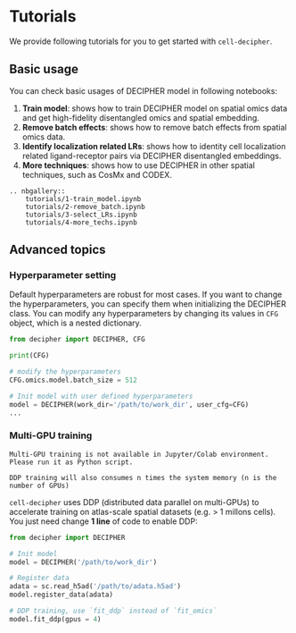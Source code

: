# Tutorials

We provide following tutorials for you to get started with `cell-decipher`.

## Basic usage
You can check basic usages of DECIPHER model in following notebooks:

1. **Train model**: shows how to train DECIPHER model on spatial omics data and get high-fidelity disentangled omics and spatial embedding.
2. **Remove batch effects**: shows how to remove batch effects from spatial omics data.
3. **Identify localization related LRs**: shows how to identity cell localization related ligand-receptor pairs via DECIPHER disentangled embeddings.
4. **More techniques**: shows how to use DECIPHER in other spatial techniques, such as CosMx and CODEX.

```{eval-rst}
.. nbgallery::
    tutorials/1-train_model.ipynb
    tutorials/2-remove_batch.ipynb
    tutorials/3-select_LRs.ipynb
    tutorials/4-more_techs.ipynb
```

## Advanced topics

### Hyperparameter setting

Default hyperparameters are robust for most cases. If you want to change the hyperparameters, you can specify them when initializing the DECIPHER class. You can modify any hyperparameters by changing its values in `CFG` object, which is a nested dictionary.

```python
from decipher import DECIPHER, CFG

print(CFG)

# modify the hyperparameters
CFG.omics.model.batch_size = 512

# Init model with user defined hyperparameters
model = DECIPHER(work_dir='/path/to/work_dir', user_cfg=CFG)
...
```

### Multi-GPU training

```{important}
Multi-GPU training is not available in Jupyter/Colab environment. Please run it as Python script.
```

```{warning}
DDP training will also consumes n times the system memory (n is the number of GPUs)
```

`cell-decipher` uses DDP (distributed data parallel on multi-GPUs) to accelerate training on atlas-scale spatial datasets (e.g. > 1 millons cells). You just need change **1 line** of code to enable DDP:

```python
from decipher import DECIPHER

# Init model
model = DECIPHER('/path/to/work_dir')

# Register data
adata = sc.read_h5ad('/path/to/adata.h5ad')
model.register_data(adata)

# DDP training, use `fit_ddp` instead of `fit_omics`
model.fit_ddp(gpus = 4)
```
